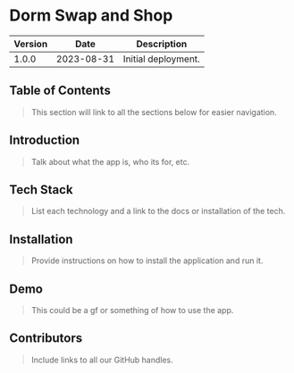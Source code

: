 # Dorm Swap and Shop
| Version    | Date | Description
| -------- | ------- | -------
| 1.0.0  | 2023-08-31 | Initial deployment.

## Table of Contents
> This section will link to all the sections below for easier navigation.

## Introduction
> Talk about what the app is, who its for, etc.

## Tech Stack
> List each technology and a link to the docs or installation of the tech.

## Installation
> Provide instructions on how to install the application and run it.

## Demo
> This could be a gf or something of how to use the app. 

## Contributors
> Include links to all our GitHub handles.
